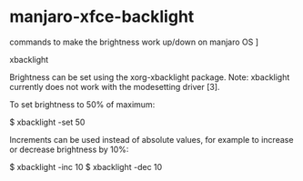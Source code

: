 # manjaro-xfce-backlight
commands to make the brightness work up/down on manjaro OS
]

xbacklight

Brightness can be set using the xorg-xbacklight package.
Note:
    xbacklight currently does not work with the modesetting driver [3].

To set brightness to 50% of maximum:

$ xbacklight -set 50

Increments can be used instead of absolute values, for example to increase or decrease brightness by 10%:

$ xbacklight -inc 10
$ xbacklight -dec 10

